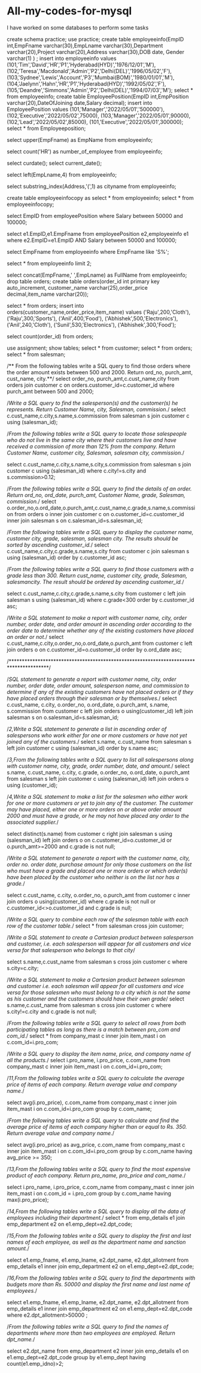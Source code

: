 # All-my-codes-for-mysql
I have worked on some databases to perform some tasks


create schema practice;
use practice;
create table employeeinfo(EmpID int,EmpFname varchar(30),EmpLname varchar(30),Department varchar(20),Project varchar(20),Address varchar(30),DOB date, Gender varchar(1) ) ;
insert into employeeinfo values
(101,'Tim','David','HR','P1','Hyderabad(HYD)','1976/12/01','M'),
(102,'Teresa','Macdonald','Admin','P2','Delhi(DEL)','1996/05/02','F'),
(103,'Sydnee','Lewis','Account','P3','Mumbai(BOM)','1980/01/01','M'),
(104,'Jaelynn','Hahn','HR','P1','Hyderabad(HYD)','1992/05/02','F'),
(105,'Deandre','Simmons','Admin','P2','Delhi(DEL)','1994/07/03','M');
select * from employeeinfo;
create table EmployeePosition(EmpID int,EmpPosition varchar(20),DateOfJoining date,Salary decimal);
insert into EmployeePosition values
(101,'Manager','2022/05/01','500000'),
(102,'Executive','2022/05/02',75000),
(103,'Manager','2022/05/01',90000),
(102,'Lead','2022/05/02',85000),
(101,'Executive','2022/05/01',300000);
select * from Employeeposition;

select upper(EmpFname) as EmpName from employeeinfo;

select count('HR') as number_of_employee from employeeinfo;

select curdate();
select current_date();

select left(EmpLname,4) from employeeinfo;

select substring_index(Address,'(',1) as cityname from employeeinfo;

create table employeeinfocopy as select * from employeeinfo;
select * from employeeinfocopy;

select EmpID from employeePosition where Salary between 50000 and 100000;

select e1.EmpID,e1.EmpFname from employeePosition e2,employeeinfo e1 where e2.EmpID=e1.EmpID  AND Salary between 50000 and 100000;

select EmpFname from employeeinfo where EmpFname like 'S%';

select * from employeeinfo limit 2;

select concat(EmpFname,' ',EmpLname) as FullName from employeeinfo;
drop table orders;
create table orders(order_id int primary key auto_increment, customer_name varchar(25),order_price decimal,item_name varchar(20));

select * from orders;
insert into orders(customer_name,order_price,item_name) values
('Raju',200,'Cloth'),
('Raju',300,'Sports'),
('Anil',400,'Food'),
('Abhishek',500,'Electronics'),
('Anil',240,'Cloth'),
('Sunil',530,'Electronics'),
('Abhishek',300,'Food');

select count(order_id) from orders;

use assignment;
show tables;
select * from customer;
select * from orders;
select * from salesman;

/**
From the following tables write a SQL query to find those orders where the order amount exists between 500 and 2000. Return ord_no, purch_amt, cust_name, city.**/
select order_no, purch_amt,c.cust_name,city from orders join customer c on orders.customer_id=c.customer_id where purch_amt between 500 and 2000;

/*Write a SQL query to find the salesperson(s) and the customer(s) he represents. Return Customer Name, city, Salesman, commission.*/
select c.cust_name,c.city,s.name,s.commission from salesman s join customer c using (salesman_id); 

/*From the following tables write a SQL query to locate those salespeople who do not live in the same city where their customers
 live and have received a commission of more than 12% from the company. Return Customer Name, customer city, Salesman, salesman city, commission.*/

select c.cust_name,c.city,s.name,s.city,s.commission from salesman s join customer c using (salesman_id) where c.city!=s.city and s.commission>0.12; 

/*From the following tables write a SQL query to find the details of an order. Return ord_no, ord_date, purch_amt, Customer Name, grade, Salesman, commission.*/
select o.order_no,o.ord_date,o.purch_amt,c.cust_name,c.grade,s.name,s.commission from orders o inner join customer c on o.customer_id=c.customer_id inner join salesman s on c.salesman_id=s.salesman_id; 

/*From the following tables write a SQL query to display the customer name, customer city, grade, salesman, salesman city. The results should be sorted by ascending customer_id.*/
select c.cust_name,c.city,c.grade,s.name,s.city from customer c join salesman s using (salesman_id) order by c.customer_id asc;


/*From the following tables write a SQL query to find those customers with a grade less than 300. Return cust_name, customer
 city, grade, Salesman, salesmancity. The result should be ordered by ascending customer_id.*/

select c.cust_name,c.city,c.grade,s.name,s.city from customer c left join salesman s using (salesman_id) where c.grade<300 order by c.customer_id asc;


/*Write a SQL statement to make a report with customer name, city, order number, order date, and order amount in ascending order according to the order date
 to determine whether any of the existing customers have placed an order or not.*/
select c.cust_name,c.city,o.order_no,o.ord_date,o.purch_amt from customer c left join orders o on c.customer_id=o.customer_id order by o.ord_date asc;

/***************************************************************************************/

/*SQL statement to generate a report with customer name, city, order number, order date, order amount, salesperson name, and commission to
 determine if any of the existing customers have not placed orders or if they have placed orders through their salesman or by themselves.*/
select c.cust_name, c.city, o.order_no, o.ord_date, o.purch_amt, s.name, s.commission from customer c left join orders o using(customer_id) left join salesman s on o.salesman_id=s.salesman_id;


/*2,Write a SQL statement to generate a list in ascending order of salespersons who work either for one or more customers or have not yet joined any of the customers.*/
select s.name, c.cust_name from salesman s left join customer c using (salesman_id) order by s.name asc;


/*3,From the following tables write a SQL query to list all salespersons along with customer name, city, grade, order number, date, and amount.*/
select s.name, c.cust_name, c.city, c.grade, o.order_no, o.ord_date, o.purch_amt from salesman s left join customer c using (salesman_id) left join orders o using (customer_id);

/*4,Write a SQL statement to make a list for the salesmen who either work for one or more customers or yet to join any of the customer. 
The customer may have placed, either one or more orders on or 
above order amount 2000 and must have a grade, or he may not have placed any order to the associated supplier.*/

select distinct(s.name) from customer c right join salesman s using (salesman_id) left join orders o on c.customer_id=o.customer_id or o.purch_amt>=2000 and c.grade is not null;

/*Write a SQL statement to generate a report with the customer name, city, order no. order date, purchase amount for only those customers on
 the list who must have a grade and placed one or more orders or which order(s) have been placed by the customer 
who neither is on the list nor has a grade.*/

select c.cust_name, c.city, o.order_no, o.purch_amt from customer c inner join orders o using(customer_id) where c.grade is not null or c.customer_id<>o.customer_id and c.grade is null;


/*Write a SQL query to combine each row of the salesman table with each row of the customer table.*/
select * from salesman cross join customer;

/*Write a SQL statement to create a Cartesian product between salesperson and customer, i.e. each salesperson will 
appear for all customers and vice versa for that salesperson who belongs to that city*/

select s.name,c.cust_name from salesman s cross join customer c where s.city=c.city;

/*Write a SQL statement to make a Cartesian product between salesman and customer i.e. each salesman will appear for all customers and vice versa
 for those salesmen who must belong to a
 city which is not the same as his customer and the customers should have their own grade*/
select s.name,c.cust_name from salesman s cross join customer c where s.city!=c.city and c.grade is not null;

/*From the following tables write a SQL query to select all rows from both participating tables as long as there is a match between pro_com and com_id.*/
select * from company_mast c inner join item_mast i on c.com_id=i.pro_com;

/*Write a SQL query to display the item name, price, and company name of all the products.*/
select i.pro_name, i.pro_price, c.com_name from company_mast c inner join item_mast i on c.com_id=i.pro_com;

/*11,From the following tables write a SQL query to calculate the average price of items of 
each company. Return average value and company name.*/

select avg(i.pro_price), c.com_name from company_mast c inner join item_mast i on  c.com_id=i.pro_com group by c.com_name;


/*From the following tables write a SQL query to calculate and find the average price of 
items of each company higher than or equal to Rs. 350. Return average value and company name.*/

select avg(i.pro_price) as avg_price, c.com_name from company_mast c inner join item_mast i on  c.com_id=i.pro_com group by c.com_name having avg_price >= 350;


/*13,From the following tables write a SQL query to find the most expensive product of each company.
 Return pro_name, pro_price and com_name.*/
 
 select i.pro_name, i.pro_price, c.com_name from company_mast c inner join item_mast i on c.com_id = i.pro_com group by c.com_name having max(i.pro_price);
 
 
 /*14,From the following tables write a SQL query to display all the data of employees
 including their department.*/
 select * from emp_details e1 join emp_department e2 on e1.emp_dept=e2.dpt_code;
 
 /*15,From the following tables write a SQL query to display the first and last names of each
 employee, as well as the department name and sanction amount.*/
 
 select e1.emp_fname, e1.emp_lname, e2.dpt_name, e2.dpt_allotment from emp_details e1 inner join emp_department e2 on e1.emp_dept=e2.dpt_code;
 
 /*16,From the following tables write a SQL query to find the departments with budgets more 
 than Rs. 50000 and display the first name and last name of employees.*/
 
 select e1.emp_fname, e1.emp_lname, e2.dpt_name, e2.dpt_allotment from emp_details e1 inner join emp_department e2 on e1.emp_dept=e2.dpt_code where e2.dpt_allotment>50000 ;
 
 /*From the following tables write a SQL query to find the names of departments where more
 than two employees are employed. Return dpt_name.*/
 
 select e2.dpt_name from emp_department e2 inner join emp_details e1 on e1.emp_dept=e2.dpt_code group by e1.emp_dept having count(e1.emp_idno)>2;
